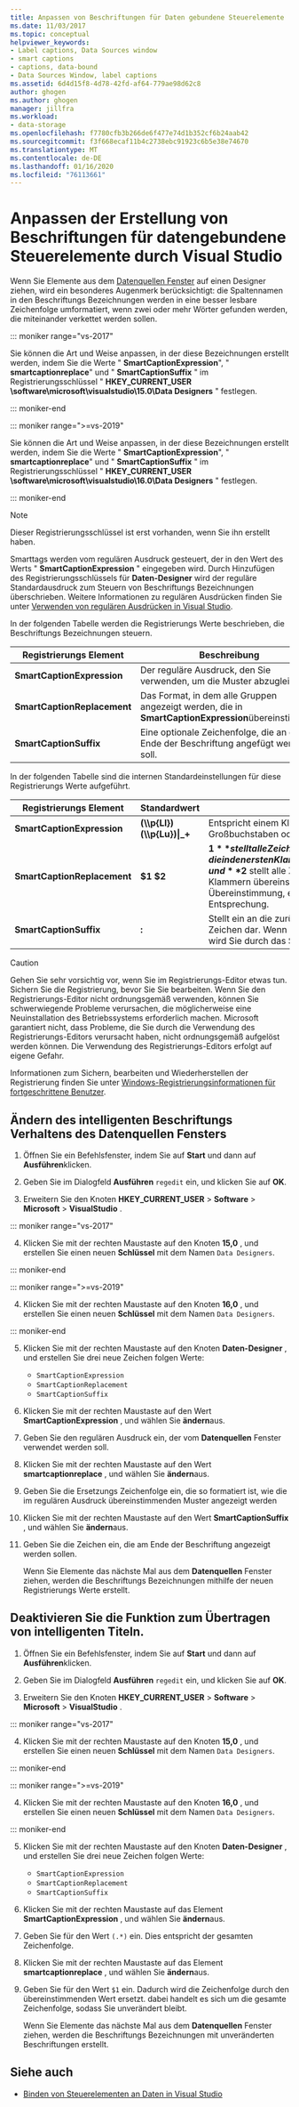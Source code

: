 ```yaml
---
title: Anpassen von Beschriftungen für Daten gebundene Steuerelemente
ms.date: 11/03/2017
ms.topic: conceptual
helpviewer_keywords:
- Label captions, Data Sources window
- smart captions
- captions, data-bound
- Data Sources Window, label captions
ms.assetid: 6d4d15f8-4d78-42fd-af64-779ae98d62c8
author: ghogen
ms.author: ghogen
manager: jillfra
ms.workload:
- data-storage
ms.openlocfilehash: f7780cfb3b266de6f477e74d1b352cf6b24aab42
ms.sourcegitcommit: f3f668ecaf11b4c2738ebc91923c6b5e38e74670
ms.translationtype: MT
ms.contentlocale: de-DE
ms.lasthandoff: 01/16/2020
ms.locfileid: "76113661"
---
```

# <a name="customize-how-visual-studio-creates-captions-for-data-bound-controls"></a>Anpassen der Erstellung von Beschriftungen für datengebundene Steuerelemente durch Visual Studio

Wenn Sie Elemente aus dem [Datenquellen Fenster](add-new-data-sources.md#data-sources-window) auf einen Designer ziehen, wird ein besonderes Augenmerk berücksichtigt: die Spaltennamen in den Beschriftungs Bezeichnungen werden in eine besser lesbare Zeichenfolge umformatiert, wenn zwei oder mehr Wörter gefunden werden, die miteinander verkettet werden sollen.

::: moniker range="vs-2017"

Sie können die Art und Weise anpassen, in der diese Bezeichnungen erstellt werden, indem Sie die Werte " **SmartCaptionExpression**", " **smartcaptionreplace**" und " **SmartCaptionSuffix** " im Registrierungsschlüssel " **HKEY_CURRENT_USER \software\microsoft\visualstudio\15.0\Data Designers** " festlegen.

::: moniker-end

::: moniker range=">=vs-2019"

Sie können die Art und Weise anpassen, in der diese Bezeichnungen erstellt werden, indem Sie die Werte " **SmartCaptionExpression**", " **smartcaptionreplace**" und " **SmartCaptionSuffix** " im Registrierungsschlüssel " **HKEY_CURRENT_USER \software\microsoft\visualstudio\16.0\Data Designers** " festlegen.

::: moniker-end

> [!NOTE]
> Dieser Registrierungsschlüssel ist erst vorhanden, wenn Sie ihn erstellt haben.

Smarttags werden vom regulären Ausdruck gesteuert, der in den Wert des Werts " **SmartCaptionExpression** " eingegeben wird. Durch Hinzufügen des Registrierungsschlüssels für **Daten-Designer** wird der reguläre Standardausdruck zum Steuern von Beschriftungs Bezeichnungen überschrieben. Weitere Informationen zu regulären Ausdrücken finden Sie unter [Verwenden von regulären Ausdrücken in Visual Studio](../ide/using-regular-expressions-in-visual-studio.md).

In der folgenden Tabelle werden die Registrierungs Werte beschrieben, die Beschriftungs Bezeichnungen steuern.

|Registrierungs Element|Beschreibung|
|-------------------|-----------------|
|**SmartCaptionExpression**|Der reguläre Ausdruck, den Sie verwenden, um die Muster abzugleichen.|
|**SmartCaptionReplacement**|Das Format, in dem alle Gruppen angezeigt werden, die in **SmartCaptionExpression**übereinstimmen.|
|**SmartCaptionSuffix**|Eine optionale Zeichenfolge, die an das Ende der Beschriftung angefügt werden soll.|

In der folgenden Tabelle sind die internen Standardeinstellungen für diese Registrierungs Werte aufgeführt.

|Registrierungs Element|Standardwert|Erklärung|
|-------------------|-------------------|-----------------|
|**SmartCaptionExpression**|**(\\\p{Ll})(\\\p{Lu})&#124;_+**|Entspricht einem Kleinbuchstaben, gefolgt von einem Großbuchstaben oder einem Unterstrich.|
|**SmartCaptionReplacement**|**$1 $2**|**$1** stellt alle Zeichen dar, die in den ersten Klammern des Ausdrucks übereinstimmen, und **$2** stellt alle Zeichen dar, die in den zweiten Klammern übereinstimmen. Die Ersetzung ist die erste Übereinstimmung, ein Leerzeichen und dann die zweite Entsprechung.|
|**SmartCaptionSuffix**|**:**|Stellt ein an die zurückgegebene Zeichenfolge angefügtes Zeichen dar. Wenn die Beschriftung z. b. `Company Name`ist, wird Sie durch das Suffix `Company Name:`|

> [!CAUTION]
> Gehen Sie sehr vorsichtig vor, wenn Sie im Registrierungs-Editor etwas tun. Sichern Sie die Registrierung, bevor Sie Sie bearbeiten. Wenn Sie den Registrierungs-Editor nicht ordnungsgemäß verwenden, können Sie schwerwiegende Probleme verursachen, die möglicherweise eine Neuinstallation des Betriebssystems erforderlich machen. Microsoft garantiert nicht, dass Probleme, die Sie durch die Verwendung des Registrierungs-Editors verursacht haben, nicht ordnungsgemäß aufgelöst werden können. Die Verwendung des Registrierungs-Editors erfolgt auf eigene Gefahr.
>
> Informationen zum Sichern, bearbeiten und Wiederherstellen der Registrierung finden Sie unter [Windows-Registrierungsinformationen für fortgeschrittene Benutzer](https://support.microsoft.com/help/256986/windows-registry-information-for-advanced-users).

## <a name="modify-the-smart-captioning-behavior-of-the-data-sources-window"></a>Ändern des intelligenten Beschriftungs Verhaltens des Datenquellen Fensters

1. Öffnen Sie ein Befehlsfenster, indem Sie auf **Start** und dann auf **Ausführen**klicken.

2. Geben Sie im Dialogfeld **Ausführen** `regedit` ein, und klicken Sie auf **OK**.

3. Erweitern Sie den Knoten **HKEY_CURRENT_USER** > **Software** > **Microsoft** > **VisualStudio** .

::: moniker range="vs-2017"

4. Klicken Sie mit der rechten Maustaste auf den Knoten **15,0** , und erstellen Sie einen neuen **Schlüssel** mit dem Namen `Data Designers`.

::: moniker-end

::: moniker range=">=vs-2019"

4. Klicken Sie mit der rechten Maustaste auf den Knoten **16,0** , und erstellen Sie einen neuen **Schlüssel** mit dem Namen `Data Designers`.

::: moniker-end

5. Klicken Sie mit der rechten Maustaste auf den Knoten **Daten-Designer** , und erstellen Sie drei neue Zeichen folgen Werte:

    - `SmartCaptionExpression`
    - `SmartCaptionReplacement`
    - `SmartCaptionSuffix`

6. Klicken Sie mit der rechten Maustaste auf den Wert **SmartCaptionExpression** , und wählen Sie **ändern**aus.

7. Geben Sie den regulären Ausdruck ein, der vom **Datenquellen** Fenster verwendet werden soll.

8. Klicken Sie mit der rechten Maustaste auf den Wert **smartcaptionreplace** , und wählen Sie **ändern**aus.

9. Geben Sie die Ersetzungs Zeichenfolge ein, die so formatiert ist, wie die im regulären Ausdruck übereinstimmenden Muster angezeigt werden

10. Klicken Sie mit der rechten Maustaste auf den Wert **SmartCaptionSuffix** , und wählen Sie **ändern**aus.

11. Geben Sie die Zeichen ein, die am Ende der Beschriftung angezeigt werden sollen.

    Wenn Sie Elemente das nächste Mal aus dem **Datenquellen** Fenster ziehen, werden die Beschriftungs Bezeichnungen mithilfe der neuen Registrierungs Werte erstellt.

## <a name="turn-off-the-smart-captioning-feature"></a>Deaktivieren Sie die Funktion zum Übertragen von intelligenten Titeln.

1. Öffnen Sie ein Befehlsfenster, indem Sie auf **Start** und dann auf **Ausführen**klicken.

2. Geben Sie im Dialogfeld **Ausführen** `regedit` ein, und klicken Sie auf **OK**.

3. Erweitern Sie den Knoten **HKEY_CURRENT_USER** > **Software** > **Microsoft** > **VisualStudio** .

::: moniker range="vs-2017"

4. Klicken Sie mit der rechten Maustaste auf den Knoten **15,0** , und erstellen Sie einen neuen **Schlüssel** mit dem Namen `Data Designers`.

::: moniker-end

::: moniker range=">=vs-2019"

4. Klicken Sie mit der rechten Maustaste auf den Knoten **16,0** , und erstellen Sie einen neuen **Schlüssel** mit dem Namen `Data Designers`.

::: moniker-end

5. Klicken Sie mit der rechten Maustaste auf den Knoten **Daten-Designer** , und erstellen Sie drei neue Zeichen folgen Werte:

    - `SmartCaptionExpression`
    - `SmartCaptionReplacement`
    - `SmartCaptionSuffix`

6. Klicken Sie mit der rechten Maustaste auf das Element **SmartCaptionExpression** , und wählen Sie **ändern**aus.

7. Geben Sie für den Wert `(.*)` ein. Dies entspricht der gesamten Zeichenfolge.

8. Klicken Sie mit der rechten Maustaste auf das Element **smartcaptionreplace** , und wählen Sie **ändern**aus.

9. Geben Sie für den Wert `$1` ein. Dadurch wird die Zeichenfolge durch den übereinstimmenden Wert ersetzt. dabei handelt es sich um die gesamte Zeichenfolge, sodass Sie unverändert bleibt.

    Wenn Sie Elemente das nächste Mal aus dem **Datenquellen** Fenster ziehen, werden die Beschriftungs Bezeichnungen mit unveränderten Beschriftungen erstellt.

## <a name="see-also"></a>Siehe auch

- [Binden von Steuerelementen an Daten in Visual Studio](../data-tools/bind-controls-to-data-in-visual-studio.md)
